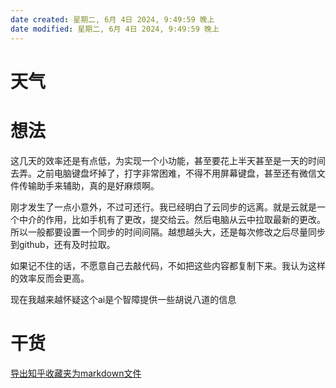 ```yaml
---
date created: 星期二, 6月 4日 2024, 9:49:59 晚上
date modified: 星期二, 6月 4日 2024, 9:49:59 晚上
---
```

#  天气


#  想法
这几天的效率还是有点低，为实现一个小功能，甚至要花上半天甚至是一天的时间去弄。之前电脑键盘坏掉了，打字非常困难，不得不用屏幕键盘，甚至还有微信文件传输助手来辅助，真的是好麻烦啊。

刚才发生了一点小意外，不过可还行。我已经明白了云同步的远离。就是云就是一个中介的作用，比如手机有了更改，提交给云。然后电脑从云中拉取最新的更改。所以一般都要设置一个同步的时间间隔。越想越头大，还是每次修改之后尽量同步到github，还有及时拉取。

如果记不住的话，不愿意自己去敲代码，不如把这些内容都复制下来。我认为这样的效率反而会更高。

现在我越来越怀疑这个ai是个智障提供一些胡说八道的信息

#  干货
[导出知乎收藏夹为markdown文件](https://forum-zh.obsidian.md/t/topic/3910?u=mika)
